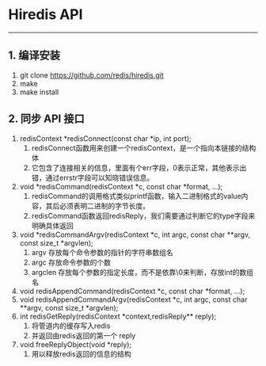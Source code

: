 # Hiredis API
---
## 1. 编译安装
1. git clone https://github.com/redis/hiredis.git
2. make
3. make install

## 2. 同步 API 接口
1. redisContext \*redisConnect(const char \*ip, int port);
     1. redisConnect函数用来创建一个redisContext，是一个指向本链接的结构体
     2. 它包含了连接相关的信息，里面有个err字段，0表示正常，其他表示出错，通过errstr字段可以知晓错误信息。
2. void \*redisCommand(redisContext \*c, const char \*format, ...);
     1. redisCommand的调用格式类似printf函数，输入二进制格式的value内容，其后必须表明二进制的字节长度。
     2. redisCommand函数返回redisReply，我们需要通过判断它的type字段来明确具体返回
3. void \*redisCommandArgv(redisContext \*c, int argc, const char \*\*argv, const size\_t \*argvlen);
     1. argv 存放每个命令参数的指针的字符串数组名
     2. argc 存放命令参数的个数
     3. argclen 存放每个参数的指定长度，而不是依靠\0来判断，存放int的数组名
4. void redisAppendCommand(redisContext \*c, const char \*format, ...);
5. void redisAppendCommandArgv(redisContext \*c, int argc, const char \*\*argv, const size\_t \*argvlen);
6. int redisGetReply(redisContext \*context,redisReply\*\* reply);
     1. 将管道内的缓存写入redis
     2. 并返回由redis返回的第一个 reply
7. void freeReplyObject(void \*reply);
     1. 用以释放redis返回的信息的结构
